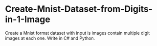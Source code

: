 # Create-Mnist-Dataset-from-Digits-in-1-Image
Create a Mnist format dataset with input is images contain multiple digit images at each one.
Write in C# and Python.
